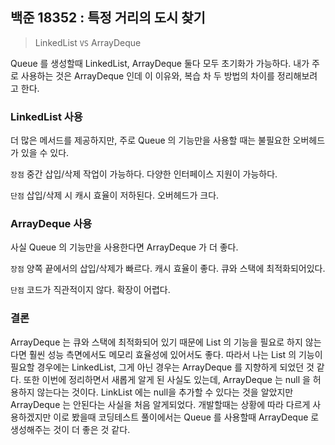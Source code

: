 ## 백준 18352 : 특정 거리의 도시 찾기
> LinkedList `VS` ArrayDeque

Queue 를 생성할때 LinkedList, ArrayDeque 둘다 모두 초기화가 가능하다. 내가 주로 사용하는 것은 ArrayDeque 인데 이 이유와, 복습 차 두 방법의 차이를 정리해보려고 한다.

### LinkedList 사용

더 많은 메서드를 제공하지만, 주로 Queue 의 기능만을 사용할 때는 불필요한 오버헤드가 있을 수 있다.

`장점` 중간 삽입/삭제 작업이 가능하다. 다양한 인터페이스 지원이 가능하다.

`단점` 삽입/삭제 시 캐시 효율이 저하된다. 오버헤드가 크다.

### ArrayDeque 사용

사실 Queue 의 기능만을 사용한다면 ArrayDeque 가 더 좋다.

`장점` 양쪽 끝에서의 삽입/삭제가 빠르다. 캐시 효율이 좋다. 큐와 스택에 최적화되어있다.

`단점` 코드가 직관적이지 않다. 확장이 어렵다.

### 결론

ArrayDeque 는 큐와 스택에 최적화되어 있기 때문에 List 의 기능을 필요로 하지 않는다면 훨씬 성능 측면에서도 메모리 효율성에 있어서도 좋다.
따라서 나는 List 의 기능이 필요할 경우에는 LinkedList, 그게 아닌 경우는 ArrayDeque 를 지향하게 되었던 것 같다.
또한 이번에 정리하면서 새롭게 알게 된 사실도 있는데, ArrayDeque 는 null 을 허용하지 않는다는 것이다. LinkList 에는 null을 추가할 수 있다는 것을 알았지만 ArrayDeque 는 안된다는 사실을 처음 알게되었다.
개발할때는 상황에 따라 다르게 사용하겠지만 이로 봤을때 코딩테스트 풀이에서는 Queue 를 사용할때 ArrayDeque 로 생성해주는 것이 더 좋은 것 같다.